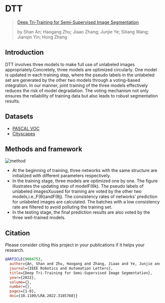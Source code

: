 # DTT

> [Deep Tri-Training for Semi-Supervised Image Segmentation](https://ieeexplore.ieee.org/document/9804753)
>
> by Shan An; Haogang Zhu; Jiaao Zhang; Junjie Ye; Siliang Wang; Jianqin Yin; Hong Zhang

## Introduction
DTT involves three models to make full use of unlabeled images appropriately.Concretely, three models are optimized circularly. One model is updated in each training step, where the pseudo labels in the unlabeled set are generated by the other two models through a voting-based integration. In our manner, joint training of the three models effectively reduces the risk of model degradation. The voting mechanism not only ensures the reliability of training data but also leads to robust segmentation results.

## Datasets
- [PASCAL VOC](http://host.robots.ox.ac.uk/pascal/VOC/voc2012/)
- [Cityscapes](https://www.cityscapes-dataset.com/)

## Methods and framework

 ![method](https://github.com/anshan-ar/DTT/blob/main/method.png)
- At the beginning of training, three networks with the same structure are initialized with different parameters respectively. 
- In the training stage, three models are optimized one by one. The figure illustrates the updating step of modelF(θk). The pseudo labels of unlabeled imagesXuused for training are voted by the other two models,i.e.,F(θi)andF(θj). The consistency rates of networks’ prediction for unlabeled images are calculated. The batches with a low consistency rate are filtered to avoid polluting the training set.
- In the testing stage, the final prediction results are also voted by the three well-trained models.

## Citation

Please consider citing this project in your publications if it helps your research.

```bibtex
@ARTICLE{9804753,
  author={An, Shan and Zhu, Haogang and Zhang, Jiaao and Ye, Junjie and Wang, Siliang and Yin, Jianqin and Zhang, Hong},
  journal={IEEE Robotics and Automation Letters}, 
  title={Deep Tri-Training for Semi-Supervised Image Segmentation}, 
  year={2022},
  volume={},
  number={},
  pages={1-8},
  doi={10.1109/LRA.2022.3185768}}
```
